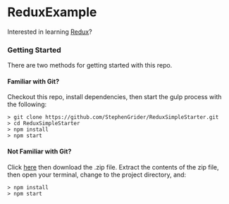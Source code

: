 # ReduxExample

Interested in learning [Redux](https://www.udemy.com/react-redux/)?

### Getting Started

There are two methods for getting started with this repo.

#### Familiar with Git?
Checkout this repo, install dependencies, then start the gulp process with the following:

```
> git clone https://github.com/StephenGrider/ReduxSimpleStarter.git
> cd ReduxSimpleStarter
> npm install
> npm start
```

#### Not Familiar with Git?
Click [here](https://github.com/StephenGrider/ReactStarter/releases) then download the .zip file.  Extract the contents of the zip file, then open your terminal, change to the project directory, and:

```
> npm install
> npm start
```
